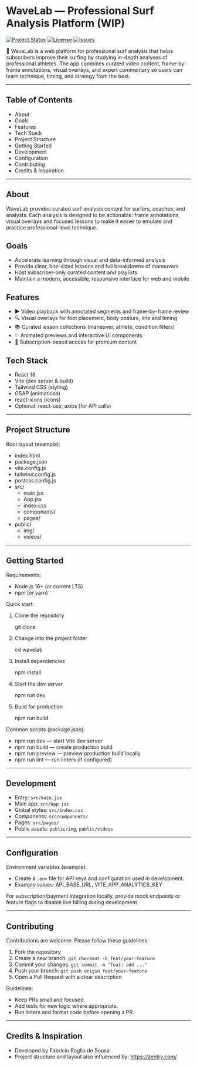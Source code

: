 # WaveLab — Professional Surf Analysis Platform (WIP)

[![Project Status](https://img.shields.io/badge/status-WIP-orange)](#)
[![License](https://img.shields.io/badge/license-MIT-blue.svg)](#)
[![Issues](https://img.shields.io/github/issues/froglio/wavelab)](#)

🎯 WaveLab is a web platform for professional surf analysis that helps subscribers improve their surfing by studying in-depth analyses of professional athletes. The app combines curated video content, frame-by-frame annotations, visual overlays, and expert commentary so users can learn technique, timing, and strategy from the best.

---

## Table of Contents

- About
- Goals
- Features
- Tech Stack
- Project Structure
- Getting Started
- Development
- Configuration
- Contributing
- Credits & Inspiration

---

## About

WaveLab provides curated surf analysis content for surfers, coaches, and analysts. Each analysis is designed to be actionable: frame annotations, visual overlays and focused lessons to make it easier to emulate and practice professional-level technique.

## Goals

- Accelerate learning through visual and data-informed analysis
- Provide clear, bite-sized lessons and full breakdowns of maneuvers
- Host subscriber-only curated content and playlists
- Maintain a modern, accessible, responsive interface for web and mobile

## Features

- ▶️ Video playback with annotated segments and frame-by-frame review
- 🔍 Visual overlays for foot placement, body posture, line and timing
- 📚 Curated lesson collections (maneuver, athlete, condition filters)
- ✨ Animated previews and interactive UI components
- 🔐 Subscription-based access for premium content

## Tech Stack

- React 18
- Vite (dev server & build)
- Tailwind CSS (styling)
- GSAP (animations)
- react-icons (icons)
- Optional: react-use, axios (for API calls)

---

## Project Structure

Root layout (example):

- index.html
- package.json
- vite.config.js
- tailwind.config.js
- postcss.config.js
- src/
  - main.jsx
  - App.jsx
  - index.css
  - components/
  - pages/
- public/
  - img/
  - videos/

---

## Getting Started

Requirements:

- Node.js 16+ (or current LTS)
- npm (or yarn)

Quick start:

1. Clone the repository

   git clone <repository-url>

2. Change into the project folder

   cd wavelab

3. Install dependencies

   npm install

4. Start the dev server

   npm run dev

5. Build for production

   npm run build

Common scripts (package.json):

- npm run dev — start Vite dev server
- npm run build — create production build
- npm run preview — preview production build locally
- npm run lint — run linters (if configured)

---

## Development

- Entry: `src/main.jsx`
- Main app: `src/App.jsx`
- Global styles: `src/index.css`
- Components: `src/components/`
- Pages: `src/pages/`
- Public assets: `public/img`, `public/videos`

---

## Configuration

Environment variables (example):

- Create a `.env` file for API keys and configuration used in development.
- Example values: API_BASE_URL, VITE_APP_ANALYTICS_KEY

For subscription/payment integration locally, provide mock endpoints or feature flags to disable live billing during development.

---

## Contributing

Contributions are welcome. Please follow these guidelines:

1. Fork the repository
2. Create a new branch: `git checkout -b feat/your-feature`
3. Commit your changes: `git commit -m "feat: add ..."`
4. Push your branch: `git push origin feat/your-feature`
5. Open a Pull Request with a clear description

Guidelines:

- Keep PRs small and focused.
- Add tests for new logic where appropriate.
- Run linters and format code before opening a PR.

---

## Credits & Inspiration

- Developed by Fabricio Roglio de Sousa
- Project structure and layout also influenced by: https://zentry.com/
